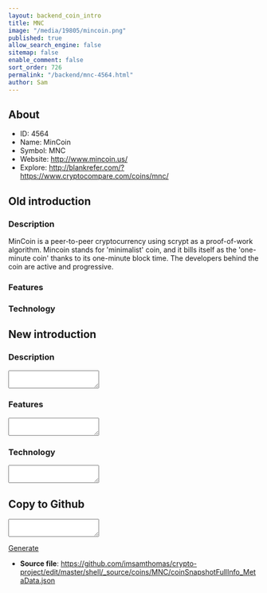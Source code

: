 ```yaml
---
layout: backend_coin_intro
title: MNC
image: "/media/19805/mincoin.png"
published: true
allow_search_engine: false
sitemap: false
enable_comment: false
sort_order: 726
permalink: "/backend/mnc-4564.html"
author: Sam
---
```


## About

- ID: 4564
- Name: MinCoin
- Symbol: MNC
- Website: http://www.mincoin.us/
- Explore: http://blankrefer.com/?https://www.cryptocompare.com/coins/mnc/


## Old introduction

### Description

<p>MinCoin is a peer-to-peer cryptocurrency using scrypt as a proof-of-work algorithm. Mincoin stands for &#39;minimalist&#39; coin, and it bills itself as the &#39;one-minute coin&#39; thanks to its one-minute block time. The developers behind the coin are active and progressive.</p>

### Features


### Technology




## New introduction


### Description
<textarea id="meta_description" name="description"></textarea>

### Features
<textarea id="meta_features" name="features"></textarea>

### Technology
<textarea id="meta_technology" name="technology"></textarea>


## Copy to Github

<textarea id="coinsnapshotfullinfo_metadata"></textarea>

<a href="#gen" onclick="generateMetaDatJson()">Generate</a>

- **Source file**: <a href="https://github.com/imsamthomas/crypto-project/edit/master/shell/_source/coins/MNC/coinSnapshotFullInfo_MetaData.json">https://github.com/imsamthomas/crypto-project/edit/master/shell/_source/coins/MNC/coinSnapshotFullInfo_MetaData.json</a>

